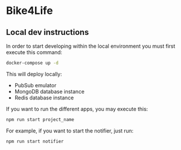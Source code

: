 # Bike4Life

## Local dev instructions
In order to start developing within the local environment you must first execute this command:

```bash
docker-compose up -d
```

This will deploy locally:

- PubSub emulator
- MongoDB database instance
- Redis database instance

If you want to run the different apps, you may execute this:

```bash
npm run start project_name
```

For example, if you want to start the notifier, just run:

```bash
npm run start notifier
```
